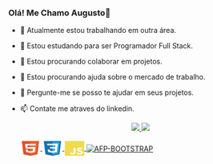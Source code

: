 ### Olá! Me Chamo Augusto👋


- 🔭 Atualmente estou trabalhando em outra área.
- 🌱 Estou estudando para ser Programador Full Stack.
- 👯 Estou procurando colaborar em projetos.
- 🤔 Estou procurando ajuda sobre o mercado de trabalho.
- 💬 Pergunte-me se posso te ajudar em seus projetos.
- 📫 Contate me atraves do linkedin.


  <div align="center">
    <a href="https://github.com/gutofpinto">
    <img height="160em" src="https://github-readme-stats.vercel.app/api?username=gutofpinto&show_icons=true&theme=dark&include_all_commits=true&count_private=true"/>
    <img height="160em" src="https://github-readme-stats.vercel.app/api/top-langs/?username=gutofpinto&layout=compact&langs_count=7&theme=dark"/>
  </div>
  
  <div style="display: inline_block"><br>
    <img align="center" alt="AFP-HTML" height="30" width="40" src="https://raw.githubusercontent.com/devicons/devicon/master/icons/html5/html5-original.svg">
    <img align="center" alt="AFP-CSS" height="30" width="40" src="https://raw.githubusercontent.com/devicons/devicon/master/icons/css3/css3-original.svg">
    <img align="center" alt="AFP-Js" height="30" width="40" src="https://raw.githubusercontent.com/devicons/devicon/master/icons/javascript/javascript-plain.svg">
     <img align="center" alt="AFP-BOOTSTRAP" height="30" width="40" src="https://cdn.jsdelivr.net/gh/devicons/devicon/icons/bootstrap/bootstrap-original.svg" />
  </div>

  
